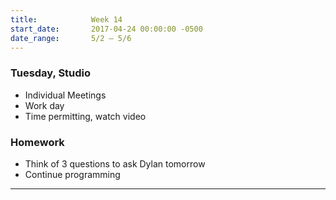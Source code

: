 ```yaml
---
title:            Week 14
start_date:       2017-04-24 00:00:00 -0500
date_range:       5/2 – 5/6
---
```


### Tuesday, Studio
- Individual Meetings
- Work day
- Time permitting, watch video


### Homework

- Think of 3 questions to ask Dylan tomorrow
- Continue programming

---
